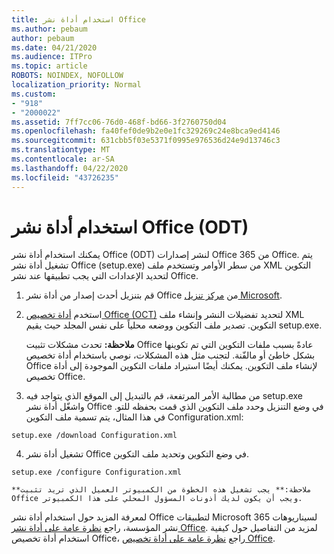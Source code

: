 ```yaml
---
title: استخدام أداة نشر Office
ms.author: pebaum
author: pebaum
ms.date: 04/21/2020
ms.audience: ITPro
ms.topic: article
ROBOTS: NOINDEX, NOFOLLOW
localization_priority: Normal
ms.custom:
- "918"
- "2000022"
ms.assetid: 7ff7cc06-76d0-468f-bd66-3f2760750d04
ms.openlocfilehash: fa40fef0de9b2e0e1fc329269c24e8bca9ed4146
ms.sourcegitcommit: 631cbb5f03e5371f0995e976536d24e9d13746c3
ms.translationtype: MT
ms.contentlocale: ar-SA
ms.lasthandoff: 04/22/2020
ms.locfileid: "43726235"
---
```

# <a name="using-the-office-deployment-tool-odt"></a>استخدام أداة نشر Office (ODT)

يمكنك استخدام أداة نشر Office (ODT) لنشر إصدارات Office 365 من Office. يتم تشغيل أداة نشر Office (setup.exe) من سطر الأوامر وتستخدم ملف XML التكوين لتحديد الإعدادات التي يجب تطبيقها عند نشر Office.
  
1. قم بتنزيل أحدث إصدار من أداة نشر Office من [مركز تنزيل Microsoft](https://go.microsoft.com/fwlink/p/?LinkID=626065).

2. استخدم [أداة تخصيص Office (OCT)](https://config.office.com) لتحديد تفضيلات النشر وإنشاء ملف XML التكوين. تصدير ملف التكوين ووضعه محلياً على نفس المجلد حيث يقيم setup.exe.

    **ملاحظة:** تحدث مشكلات تثبيت Office عادةً بسبب ملفات التكوين التي تم تكوينها بشكل خاطئ أو مالفّنة. لتجنب مثل هذه المشكلات، نوصي باستخدام أداة تخصيص Office لإنشاء ملف التكوين. يمكنك أيضًا استيراد ملفات التكوين الموجودة إلى أداة تخصيص Office.

3. من مطالبة الأمر المرتفعة، قم بالتبديل إلى الموقع الذي يتواجد فيه setup.exe واشغّل أداة نشر Office في وضع التنزيل وحدد ملف التكوين الذي قمت بحفظه للتو. في هذا المثال، يتم تسمية ملف التكوين Configuration.xml:
    
  ```
  setup.exe /download Configuration.xml  
  ```

4. تشغيل أداة نشر Office في وضع التكوين وتحديد ملف التكوين.
    
  ```
  setup.exe /configure Configuration.xml
  ```

    **ملاحظة:** يجب تشغيل هذه الخطوة من الكمبيوتر العميل الذي تريد تثبيت Office ويجب أن يكون لديك أذونات المسؤول المحلي على هذا الكمبيوتر.

لمعرفة المزيد حول استخدام أداة نشر Office لتطبيقات Microsoft 365 لسيناريوهات نشر المؤسسة، راجع [نظرة عامة على أداة نشر Office](https://docs.microsoft.com/deployoffice/overview-of-the-office-2016-deployment-tool). لمزيد من التفاصيل حول كيفية استخدام أداة تخصيص Office، راجع [نظرة عامة على أداة تخصيص Office](https://docs.microsoft.com/DeployOffice/overview-of-the-office-customization-tool-for-click-to-run).
